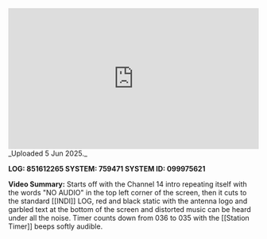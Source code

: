 
<iframe 
  src="https://drive.google.com/file/d/1H3Vxc1xmiXHHaVfx2vC57ecPhVn22sIy/preview" 
  style="width:100%; aspect-ratio:16/9; border:0;"
  allowfullscreen>
</iframe>
_Uploaded 5 Jun 2025._

**LOG: 851612265
SYSTEM: 759471
SYSTEM ID: 099975621**

**Video Summary:** Starts off with the Channel 14 intro repeating itself with the words "NO AUDIO" in the top left corner of the screen, then it cuts to the standard [[INDI]] LOG, red and black static with the antenna logo and garbled text at the bottom of the screen and distorted music can be heard under all the noise. Timer counts down from 036 to 035 with the [[Station Timer]] beeps softly audible.